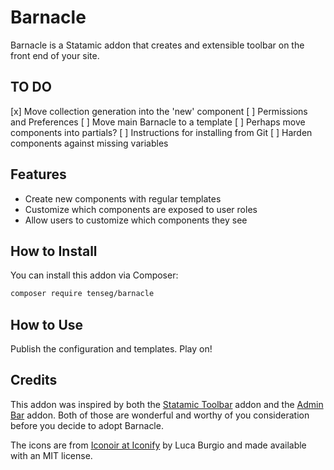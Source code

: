 # Barnacle

Barnacle is a Statamic addon that creates and extensible toolbar on the front end of your site.

## TO DO

[x] Move collection generation into the 'new' component
[ ] Permissions and Preferences
[ ] Move main Barnacle to a template
    [ ] Perhaps move components into partials?
[ ] Instructions for installing from Git
[ ] Harden components against missing variables

## Features

- Create new components with regular templates
- Customize which components are exposed to user roles
- Allow users to customize which components they see

## How to Install

You can install this addon via Composer:

``` bash
composer require tenseg/barnacle
```

## How to Use

Publish the configuration and templates. Play on!

## Credits

This addon was inspired by both the [Statamic Toolbar](https://statamic.com/addons/heidkaemper/toolbar) addon and the [Admin Bar](https://statamic.com/addons/el-schneider/admin-bar) addon. Both of those are wonderful and worthy of you consideration before you decide to adopt Barnacle.

The icons are from [Iconoir at Iconify](https://icon-sets.iconify.design/iconoir/) by Luca Burgio and made available with an MIT license.
